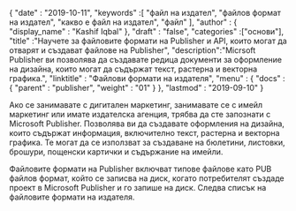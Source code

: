 {
  "date" : "2019-10-11",
  "keywords" :[ "файл на издател", "файлов формат на издател", "какво е файл на издател", "файл" ],
  "author" : {
    "display_name" : "Kashif Iqbal"
},
  "draft" : "false",
  "categories" :["основи"],
  "title" :"Научете за файловите формати на Publisher и API, които могат да отварят и създават файлове на Publisher",
  "description":"Micrsoft Publisher ви позволява да създавате редица документи за оформление на дизайна, които могат да съдържат текст, растерна и векторна графика.",
  "linktitle" : "Файлови формати на издателя",
  "menu" : {
    "docs" : {
      "parent" : "publisher",
      "weight" : "01"
}
},
  "lastmod" : "2019-09-10"
}

Ако се занимавате с дигитален маркетинг, занимавате се с имейл маркетинг или имате издателска агенция, трябва да сте запознати с Microsoft Publisher. Позволява ви да създавате оформления на дизайна, които съдържат информация, включително текст, растерна и векторна графика. Те могат да се използват за създаване на бюлетини, листовки, брошури, пощенски картички и съдържание на имейли.

Файловите формати на Publisher включват типове файлове като PUB файлов формат, който се записва на диск, когато потребителят създаде проект в Microsoft Publisher и го запише на диск. Следва списък на файловите формати на издателя.

